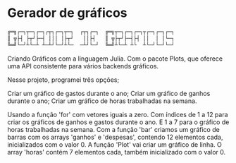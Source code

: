 # Gerador de gráficos

````julia
╔═╗┌─┐┬─┐┌─┐┌┬┐┌─┐┬─┐  ┌┬┐┌─┐  ╔═╗┬─┐┌─┐┌─┐┬┌─┐┌─┐┌─┐
║ ╦├┤ ├┬┘├─┤ │││ │├┬┘   ││├┤   ║ ╦├┬┘├─┤├┤ ││  │ │└─┐
╚═╝└─┘┴└─┴ ┴─┴┘└─┘┴└─  ─┴┘└─┘  ╚═╝┴└─┴ ┴└  ┴└─┘└─┘└─┘

````

Criando Gráficos com a linguagem Julia. Com o pacote Plots, que oferece uma API consistente para vários backends gráficos.

Nesse projeto, programei três opções; 

Criar um gráfico de gastos durante o ano;
Criar um gráfico de ganhos durante o ano;
Criar um gráfico de horas trabalhadas na semana.

Usando a função 'for' com vetores iguais a zero.
Com índices de 1 a 12 para criar os gráficos de ganhos e gastos durante o ano. E 1 a 7 para o gráfico de horas trabalhadas na semana.
Com a função 'bar' criamos um gráfico de barras com os arrays 'ganhos' e 'despesas', contendo 12 elementos cada, inicializados com o valor 0.
A função 'Plot' vai criar um gráfico de linha. O array 'horas' contém 7 elementos cada, também inicializado com o valor 0. 
